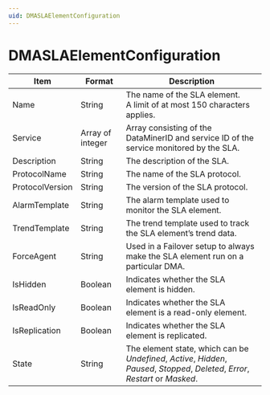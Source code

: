 ```yaml
---
uid: DMASLAElementConfiguration
---
```


# DMASLAElementConfiguration

| Item            | Format           | Description                                                                                                                                                                                                                                                                                                                                                                         |
|-----------------|------------------|-------------------------------------------------------------------------------------------------------------------------------------------------------------------------------------------------------------------------------------------------------------------------------------------------------------------------------------------------------------------------------------|
| Name            | String           | The name of the SLA element.<br> A limit of at most 150 characters applies.                                                                                                                                                                                                                                                                                                         |
| Service         | Array of integer | Array consisting of the DataMinerID and service ID of the service monitored by the SLA.                                                                                                                                                                                                                                                                                             |
| Description     | String           | The description of the SLA.                                                                                                                                                                                                                                                                                                                                                         |
| ProtocolName    | String           | The name of the SLA protocol.                                                                                                                                                                                                                                                                                                                                                       |
| ProtocolVersion | String           | The version of the SLA protocol.                                                                                                                                                                                                                                                                                                                                                    |
| AlarmTemplate   | String           | The alarm template used to monitor the SLA element.                                                                                                                                                                                                                                                                                                                                 |
| TrendTemplate   | String           | The trend template used to track the SLA element’s trend data.                                                                                                                                                                                                                                                                                                                      |
| ForceAgent      | String           | Used in a Failover setup to always make the SLA element run on a particular DMA.                                                                                                                                                                                                                                                                                                    |
| IsHidden        | Boolean          | Indicates whether the SLA element is hidden.                                                                                                                                                                                                                                                                                                                                        |
| IsReadOnly      | Boolean          | Indicates whether the SLA element is a read-only element.                                                                                                                                                                                                                                                                                                                           |
| IsReplication   | Boolean          | Indicates whether the SLA element is replicated.                                                                                                                                                                                                                                                                                                                                    |
| State           | String           | The element state, which can be *Undefined*, *Active*, *Hidden*, *Paused*, *Stopped*, *Deleted*, *Error*, *Restart* or *Masked*. |
